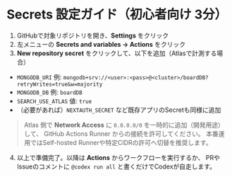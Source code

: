 # Secrets 設定ガイド（初心者向け 3分）

1. GitHubで対象リポジトリを開き、**Settings** をクリック
2. 左メニューの **Secrets and variables → Actions** をクリック
3. **New repository secret** をクリックして、以下を追加（Atlasで計測する場合）

- `MONGODB_URI` 例: `mongodb+srv://<user>:<pass>@<cluster>/boardDB?retryWrites=true&w=majority`
- `MONGODB_DB` 例: `boardDB`
- `SEARCH_USE_ATLAS` 値: `true`
- （必要があれば）`NEXTAUTH_SECRET` など既存アプリのSecretも同様に追加

> Atlas 側で **Network Access** に `0.0.0.0/0` を一時的に追加（開発用途）して、
> GitHub Actions Runner からの接続を許可してください。
> 本番運用ではSelf-hosted Runnerや特定CIDRの許可へ切替を推奨します。

4. 以上で準備完了。以降は **Actions** からワークフローを実行するか、
   PRやIssueのコメントに `@codex run all` と書くだけでCodexが自走します。